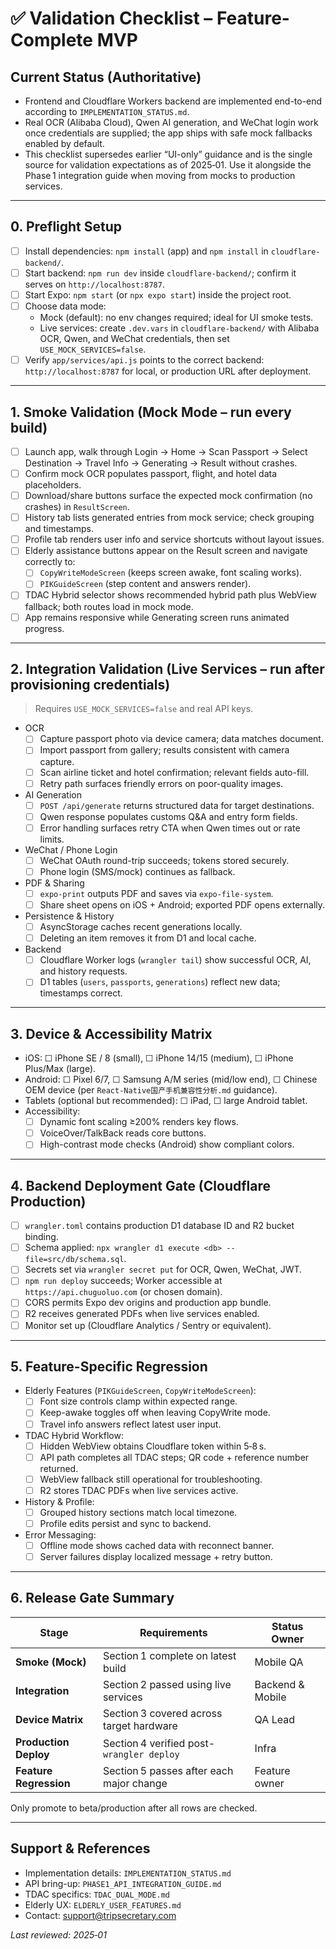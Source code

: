 # ✅ Validation Checklist – Feature-Complete MVP

## Current Status (Authoritative)
- Frontend and Cloudflare Workers backend are implemented end-to-end according to `IMPLEMENTATION_STATUS.md`.
- Real OCR (Alibaba Cloud), Qwen AI generation, and WeChat login work once credentials are supplied; the app ships with safe mock fallbacks enabled by default.
- This checklist supersedes earlier “UI-only” guidance and is the single source for validation expectations as of 2025‑01. Use it alongside the Phase 1 integration guide when moving from mocks to production services.

---

## 0. Preflight Setup
- ☐ Install dependencies: `npm install` (app) and `npm install` in `cloudflare-backend/`.
- ☐ Start backend: `npm run dev` inside `cloudflare-backend/`; confirm it serves on `http://localhost:8787`.
- ☐ Start Expo: `npm start` (or `npx expo start`) inside the project root.
- ☐ Choose data mode:
  - Mock (default): no env changes required; ideal for UI smoke tests.
  - Live services: create `.dev.vars` in `cloudflare-backend/` with Alibaba OCR, Qwen, and WeChat credentials, then set `USE_MOCK_SERVICES=false`.
- ☐ Verify `app/services/api.js` points to the correct backend: `http://localhost:8787` for local, or production URL after deployment.

---

## 1. Smoke Validation (Mock Mode – run every build)
- ☐ Launch app, walk through Login → Home → Scan Passport → Select Destination → Travel Info → Generating → Result without crashes.
- ☐ Confirm mock OCR populates passport, flight, and hotel data placeholders.
- ☐ Download/share buttons surface the expected mock confirmation (no crashes) in `ResultScreen`.
- ☐ History tab lists generated entries from mock service; check grouping and timestamps.
- ☐ Profile tab renders user info and service shortcuts without layout issues.
- ☐ Elderly assistance buttons appear on the Result screen and navigate correctly to:
  - ☐ `CopyWriteModeScreen` (keeps screen awake, font scaling works).
  - ☐ `PIKGuideScreen` (step content and answers render).
- ☐ TDAC Hybrid selector shows recommended hybrid path plus WebView fallback; both routes load in mock mode.
- ☐ App remains responsive while Generating screen runs animated progress.

---

## 2. Integration Validation (Live Services – run after provisioning credentials)
> Requires `USE_MOCK_SERVICES=false` and real API keys.

- OCR
  - ☐ Capture passport photo via device camera; data matches document.
  - ☐ Import passport from gallery; results consistent with camera capture.
  - ☐ Scan airline ticket and hotel confirmation; relevant fields auto-fill.
  - ☐ Retry path surfaces friendly errors on poor-quality images.
- AI Generation
  - ☐ `POST /api/generate` returns structured data for target destinations.
  - ☐ Qwen response populates customs Q&A and entry form fields.
  - ☐ Error handling surfaces retry CTA when Qwen times out or rate limits.
- WeChat / Phone Login
  - ☐ WeChat OAuth round-trip succeeds; tokens stored securely.
  - ☐ Phone login (SMS/mock) continues as fallback.
- PDF & Sharing
  - ☐ `expo-print` outputs PDF and saves via `expo-file-system`.
  - ☐ Share sheet opens on iOS + Android; exported PDF opens externally.
- Persistence & History
  - ☐ AsyncStorage caches recent generations locally.
  - ☐ Deleting an item removes it from D1 and local cache.
- Backend
  - ☐ Cloudflare Worker logs (`wrangler tail`) show successful OCR, AI, and history requests.
  - ☐ D1 tables (`users`, `passports`, `generations`) reflect new data; timestamps correct.

---

## 3. Device & Accessibility Matrix
- iOS: ☐ iPhone SE / 8 (small), ☐ iPhone 14/15 (medium), ☐ iPhone Plus/Max (large).
- Android: ☐ Pixel 6/7, ☐ Samsung A/M series (mid/low end), ☐ Chinese OEM device (per `React-Native国产手机兼容性分析.md` guidance).
- Tablets (optional but recommended): ☐ iPad, ☐ large Android tablet.
- Accessibility:
  - ☐ Dynamic font scaling ≥200% renders key flows.
  - ☐ VoiceOver/TalkBack reads core buttons.
  - ☐ High-contrast mode checks (Android) show compliant colors.

---

## 4. Backend Deployment Gate (Cloudflare Production)
- ☐ `wrangler.toml` contains production D1 database ID and R2 bucket binding.
- ☐ Schema applied: `npx wrangler d1 execute <db> --file=src/db/schema.sql`.
- ☐ Secrets set via `wrangler secret put` for OCR, Qwen, WeChat, JWT.
- ☐ `npm run deploy` succeeds; Worker accessible at `https://api.chuguoluo.com` (or chosen domain).
- ☐ CORS permits Expo dev origins and production app bundle.
- ☐ R2 receives generated PDFs when live services enabled.
- ☐ Monitor set up (Cloudflare Analytics / Sentry or equivalent).

---

## 5. Feature-Specific Regression
- Elderly Features (`PIKGuideScreen`, `CopyWriteModeScreen`):
  - ☐ Font size controls clamp within expected range.
  - ☐ Keep-awake toggles off when leaving CopyWrite mode.
  - ☐ Travel info answers reflect latest user input.
- TDAC Hybrid Workflow:
  - ☐ Hidden WebView obtains Cloudflare token within 5‑8 s.
  - ☐ API path completes all TDAC steps; QR code + reference number returned.
  - ☐ WebView fallback still operational for troubleshooting.
  - ☐ R2 stores TDAC PDFs when live services active.
- History & Profile:
  - ☐ Grouped history sections match local timezone.
  - ☐ Profile edits persist and sync to backend.
- Error Messaging:
  - ☐ Offline mode shows cached data with reconnect banner.
  - ☐ Server failures display localized message + retry button.

---

## 6. Release Gate Summary

| Stage | Requirements | Status Owner |
|-------|--------------|--------------|
| **Smoke (Mock)** | Section 1 complete on latest build | Mobile QA |
| **Integration** | Section 2 passed using live services | Backend & Mobile |
| **Device Matrix** | Section 3 covered across target hardware | QA Lead |
| **Production Deploy** | Section 4 verified post-`wrangler deploy` | Infra |
| **Feature Regression** | Section 5 passes after each major change | Feature owner |

Only promote to beta/production after all rows are checked.

---

## Support & References
- Implementation details: `IMPLEMENTATION_STATUS.md`
- API bring-up: `PHASE1_API_INTEGRATION_GUIDE.md`
- TDAC specifics: `TDAC_DUAL_MODE.md`
- Elderly UX: `ELDERLY_USER_FEATURES.md`
- Contact: support@tripsecretary.com

*Last reviewed: 2025‑01*
